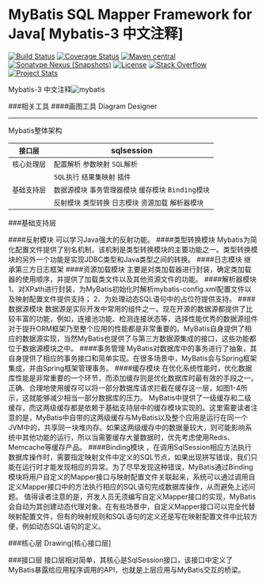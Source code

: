 MyBatis SQL Mapper Framework for Java[ Mybatis-3 中文注释]
=====================================

[![Build Status](https://travis-ci.org/mybatis/mybatis-3.svg?branch=master)](https://travis-ci.org/mybatis/mybatis-3)
[![Coverage Status](https://coveralls.io/repos/mybatis/mybatis-3/badge.svg?branch=master&service=github)](https://coveralls.io/github/mybatis/mybatis-3?branch=master)
[![Maven central](https://maven-badges.herokuapp.com/maven-central/org.mybatis/mybatis/badge.svg)](https://maven-badges.herokuapp.com/maven-central/org.mybatis/mybatis)
[![Sonatype Nexus (Snapshots)](https://img.shields.io/nexus/s/https/oss.sonatype.org/org.mybatis/mybatis.svg)](https://oss.sonatype.org/content/repositories/snapshots/org/mybatis/mybatis/)
[![License](http://img.shields.io/:license-apache-brightgreen.svg)](http://www.apache.org/licenses/LICENSE-2.0.html)
[![Stack Overflow](http://img.shields.io/:stack%20overflow-mybatis-brightgreen.svg)](http://stackoverflow.com/questions/tagged/mybatis)
[![Project Stats](https://www.openhub.net/p/mybatis/widgets/project_thin_badge.gif)](https://www.openhub.net/p/mybatis)

Mybatis-3 中文注释![mybatis](http://mybatis.github.io/images/mybatis-logo.png)

###相关工具
####画图工具
Diagram Designer

-------------
Mybatis整体架构

|   `接口层`       |           sqlsession                    |
| -------------    | ------------------------------ |
| `核心处理层`     | `配置解析` `参数映射`  `SQL解析`         |
|                  | `SQL执行`  `结果集映射`  `插件`    |
| `基础支持层`     | `数据源模块`  `事务管理器模块`  `缓存模块` `Binding模块`    |
|                  | `反射模块` `类型转换` `日志模块` `资源加载` `解析器模块`      |

###基础支持层

####反射模块
可以学习Java强大的反射功能。
####类型转换模块
Mybatis为简化配置文件提供了别名机制，该机制是类型转换模块的主要功能之一。类型转换模块的另外一个功能是实现JDBC类型和Java类型之间的转换。
####日志模块
继承第三方日志框架
####资源加载模块
主要是对类加载器进行封装，确定类加载器的使用顺序，并提供了加载类文件以及其他资源文件的功能。
####解析器模块
1、对XPath进行封装，为MyBatis初始化时解析mybatis-config.xml配置文件以及映射配置文件提供支持；
2、为处理动态SQL语句中的占位符提供支持。
####数据源模块
数据源是实际开发中常用的组件之一。现在开源的数据源都提供了比较丰富的功能，例如，连接池功能、检测连接状态等，选择性能优秀的数据源组件对于提升ORM框架乃至整个应用的性能都是非常重要的。MyBatis自身提供了相应的数据源实现，当然MyBatis也提供了与第三方数据源集成的接口，这些功能都位于数据源模块之中。
####事务管理
MyBatis对数据库中的事务进行了抽象，其自身提供了相应的事务接口和简单实现。在很多场景中，MyBatis会与Spring框架集成，并由Spring框架管理事务。
####缓存模块
在优化系统性能时，优化数据库性能是非常重要的一个环节，而添加缓存则是优化数据库时最有效的手段之一。正确、合理地使用缓存可以将一部分数据库请求拦截在缓存这一层，如图1-4所示，这就能够减少相当一部分数据库的压力。
MyBatis中提供了一级缓存和二级缓存，而这两级缓存都是依赖于基础支持层中的缓存模块实现的。这里需要读者注意的是，MyBatis中自带的这两级缓存与MyBatis以及整个应用是运行在同一个JVM中的，共享同一块堆内存。如果这两级缓存中的数据量较大，则可能影响系统中其他功能的运行，所以当需要缓存大量数据时，优先考虑使用Redis、Memcache等缓存产品。
####Binding模块
，在调用SqlSession相应方法执行数据库操作时，需要指定映射文件中定义的SQL节点，如果出现拼写错误，我们只能在运行时才能发现相应的异常。为了尽早发现这种错误，MyBatis通过Binding模块将用户自定义的Mapper接口与映射配置文件关联起来，系统可以通过调用自定义Mapper接口中的方法执行相应的SQL语句完成数据库操作，从而避免上述问题。
值得读者注意的是，开发人员无须编写自定义Mapper接口的实现，MyBatis会自动为其创建动态代理对象。在有些场景中，自定义Mapper接口可以完全代替映射配置文件，但有的映射规则和SQL语句的定义还是写在映射配置文件中比较方便，例如动态SQL语句的定义。

###核心层
Drawing[核心接口层]

###接口层
接口层相对简单，其核心是SqlSession接口，该接口中定义了MyBatis暴露给应用程序调用的API，也就是上层应用与MyBatis交互的桥梁。

